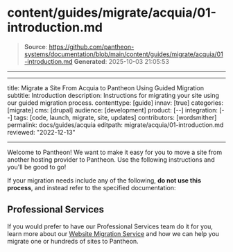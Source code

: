 # content/guides/migrate/acquia/01-introduction.md

> **Source**: https://github.com/pantheon-systems/documentation/blob/main/content/guides/migrate/acquia/01-introduction.md
> **Generated**: 2025-10-03 21:05:53

---

---
title: Migrate a Site From Acquia to Pantheon Using Guided Migration
subtitle: Introduction
description: Instructions for migrating your site using our guided migration process.
contenttype: [guide]
innav: [true]
categories: [migrate]
cms: [drupal]
audience: [development]
product: [--]
integration: [--]
tags: [code, launch, migrate, site, updates]
contributors: [wordsmither]
permalink: docs/guides/acquia
editpath: migrate/acquia/01-introduction.md
reviewed: "2022-12-13"

---

Welcome to Pantheon! We want to make it easy for you to move a site from another hosting provider to Pantheon. Use the following instructions and you'll be good to go!

<Alert title="Warning" type="danger" >

If your migration needs include any of the following, **do not use this process**, and instead refer to the specified documentation:

<Partial file="migrate/manual-when-all.md" />
<Partial file="migrate/manual-when-drupal.md" />

</Alert>

## Professional Services

If you would prefer to have our Professional Services team do it for you, learn more about our [Website Migration Service](https://pantheon.io/professional-services/website-migrations?docs) and how we can help you migrate one or hundreds of sites to Pantheon.

